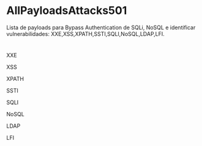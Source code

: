 # AllPayloadsAttacks501

Lista de payloads para Bypass Authentication de SQLi, NoSQL e identificar vulnerabilidades: XXE,XSS,XPATH,SSTI,SQLI,NoSQL,LDAP,LFI.

#

XXE

XSS

XPATH

SSTI

SQLI

NoSQL

LDAP

LFI
